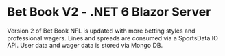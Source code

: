 # Bet Book V2 - .NET 6 Blazor Server

Version 2 of Bet Book NFL is updated with more betting styles and professional wagers.  Lines and spreads are consumed via a SportsData.IO API. User data and wager data is stored via Mongo DB. 
